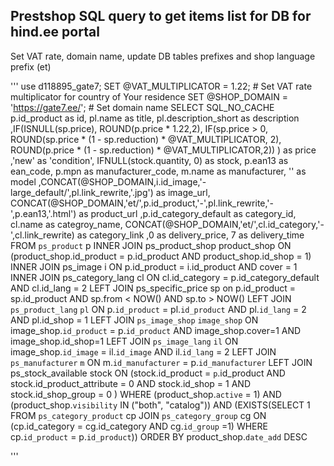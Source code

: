 ## Prestshop SQL query to get items list for DB for hind.ee portal

Set VAT rate, domain name, update DB tables prefixes and shop language prefix (et)

'''
use d118895_gate7;
SET @VAT_MULTIPLICATOR = 1.22; # Set VAT rate multiplicator for country of Your residence
SET @SHOP_DOMAIN = 'https://gate7.ee/'; # Set domain name
SELECT SQL_NO_CACHE 
p.id_product as id, pl.name as title, pl.description_short as description
,IF(ISNULL(sp.price), ROUND(p.price * 1.22,2),
IF(sp.price > 0, ROUND(sp.price * (1 - sp.reduction) * @VAT_MULTIPLICATOR, 2), ROUND(p.price * (1 - sp.reduction) * @VAT_MULTIPLICATOR,2))
) as price
,'new' as 'condition', IFNULL(stock.quantity, 0) as stock, p.ean13 as ean_code, p.mpn as manufacturer_code, m.name as manufacturer, '' as model
,CONCAT(@SHOP_DOMAIN,i.id_image,'-large_default/',pl.link_rewrite,'.jpg') as image_url, CONCAT(@SHOP_DOMAIN,'et/',p.id_product,'-',pl.link_rewrite,'-',p.ean13,'.html') as product_url
,p.id_category_default as category_id, cl.name as categroy_name, CONCAT(@SHOP_DOMAIN,'et/',cl.id_category,'-',cl.link_rewrite) as category_link
,0 as delivery_price, 7 as delivery_time
FROM `ps_product` p
INNER JOIN ps_product_shop product_shop ON (product_shop.id_product = p.id_product AND product_shop.id_shop = 1)
INNER JOIN ps_image i ON p.id_product = i.id_product AND cover = 1
INNER JOIN ps_category_lang cl ON  cl.id_category = p.id_category_default AND cl.id_lang = 2
LEFT JOIN ps_specific_price sp on p.id_product = sp.id_product AND sp.from < NOW() AND sp.to > NOW()
LEFT JOIN `ps_product_lang` `pl` ON p.`id_product` = pl.`id_product` AND pl.`id_lang` = 2 AND pl.id_shop = 1 
LEFT JOIN `ps_image_shop` `image_shop` ON image_shop.`id_product` = p.`id_product` AND image_shop.cover=1 AND image_shop.id_shop=1
LEFT JOIN `ps_image_lang` `il` ON image_shop.`id_image` = il.`id_image` AND il.`id_lang` = 2
LEFT JOIN `ps_manufacturer` `m` ON m.`id_manufacturer` = p.`id_manufacturer`
LEFT JOIN ps_stock_available stock ON (stock.id_product = `p`.id_product AND stock.id_product_attribute = 0 AND stock.id_shop = 1  AND stock.id_shop_group = 0  )
WHERE (product_shop.`active` = 1) AND (product_shop.`visibility` IN ("both", "catalog")) AND 
(EXISTS(SELECT 1 FROM `ps_category_product` cp JOIN `ps_category_group` cg ON (cp.id_category = cg.id_category AND cg.`id_group` =1) WHERE cp.`id_product` = p.`id_product`))
ORDER BY product_shop.`date_add` DESC

'''

